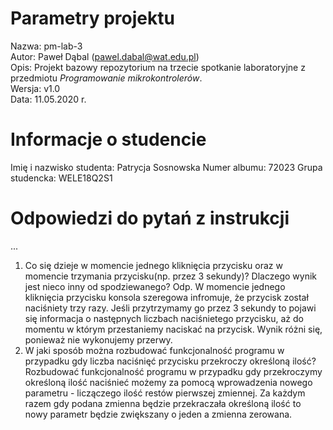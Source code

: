 # Parametry projektu

Nazwa: pm-lab-3  
Autor: Paweł Dąbal (pawel.dabal@wat.edu.pl)  
Opis: Projekt bazowy repozytorium na trzecie spotkanie laboratoryjne z przedmiotu _Programowanie mikrokontrolerów_.  
Wersja: v1.0  
Data: 11.05.2020 r.

# Informacje o studencie

Imię i nazwisko studenta: Patrycja Sosnowska 
Numer albumu: 72023 
Grupa studencka: WELE18Q2S1 

# Odpowiedzi do pytań z instrukcji
...
1. Co się dzieje w momencie jednego kliknięcia przycisku oraz w momencie trzymania przycisku(np. przez 3 sekundy)? Dlaczego wynik jest nieco inny od spodziewanego? 
Odp. W momencie jednego kliknięcia przycisku konsola szeregowa infromuje, że przycisk został naciśniety trzy razy. Jeśli przytrzymamy go przez 3 sekundy to pojawi się informacja o następnych liczbach naciśnietego przycisku, aż do momentu w którym przestaniemy naciskać na przycisk. Wynik różni się, ponieważ nie wykonujemy przerwy. 
2. W jaki sposób można rozbudować funkcjonalność programu w przypadku gdy liczba naciśnięć przycisku przekroczy określoną ilość? 
Rozbudować funkcjonalność programu w przypadku gdy przekroczymy określoną ilość naciśnieć możemy za pomocą wprowadzenia nowego parametru - liczączego ilość restów pierwszej zmiennej. Za każdym razem gdy podana zmienna będzie przekraczała określoną ilość to nowy parametr będzie zwiększany o jeden a zmienna zerowana.